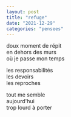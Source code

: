 ```yaml
---
layout: post
title: "refuge"
date: "2021-12-29"
categories: "pensees"
---
```


doux moment de répit  
en dehors des murs  
où je passe mon temps  

les responsabilités  
les devoirs  
les reproches  

tout me semble  
aujourd'hui  
trop lourd à porter  
